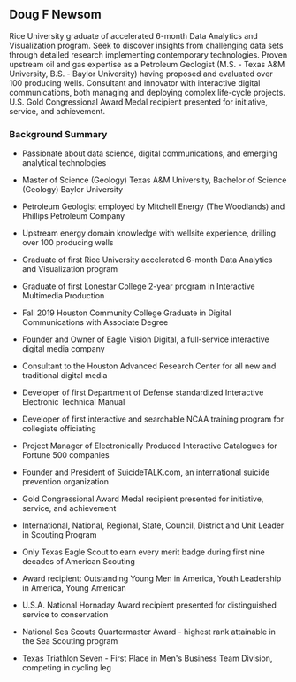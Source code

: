 ## Doug F Newsom

Rice University graduate of accelerated 6-month Data Analytics and Visualization program.  Seek to discover insights from challenging data sets through detailed research implementing contemporary technologies.  Proven upstream oil and gas expertise as a Petroleum Geologist (M.S. - Texas A&M University, B.S. - Baylor University) having proposed and evaluated over 100 producing wells. Consultant and innovator with interactive digital communications, both managing and deploying complex life-cycle projects.  U.S. Gold Congressional Award Medal recipient presented for initiative, service, and achievement.

### Background Summary

* Passionate about data science, digital communications, and emerging analytical technologies

* Master of Science (Geology) Texas A&M University, Bachelor of Science (Geology) Baylor University

* Petroleum Geologist employed by Mitchell Energy (The Woodlands) and Phillips Petroleum Company 

* Upstream energy domain knowledge with wellsite experience, drilling over 100 producing wells

* Graduate of first Rice University accelerated 6-month Data Analytics and Visualization program

* Graduate of first Lonestar College 2-year program in Interactive Multimedia Production

* Fall 2019 Houston Community College Graduate in Digital Communications with Associate Degree 

* Founder and Owner of Eagle Vision Digital, a full-service interactive digital media company

* Consultant to the Houston Advanced Research Center for all new and traditional digital media

* Developer of first Department of Defense standardized Interactive Electronic Technical Manual

* Developer of first interactive and searchable NCAA training program for collegiate officiating

* Project Manager of Electronically Produced Interactive Catalogues for Fortune 500 companies

* Founder and President of SuicideTALK.com, an international suicide prevention organization

* Gold Congressional Award Medal recipient presented for initiative, service, and achievement

* International, National, Regional, State, Council, District and Unit Leader in Scouting Program

* Only Texas Eagle Scout to earn every merit badge during first nine decades of American Scouting

* Award recipient: Outstanding Young Men in America, Youth Leadership in America, Young American

* U.S.A. National Hornaday Award recipient presented for distinguished service to conservation

* National Sea Scouts Quartermaster Award - highest rank attainable in the Sea Scouting program

* Texas Triathlon Seven - First Place in Men's Business Team Division, competing in cycling leg
